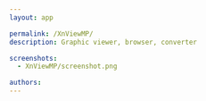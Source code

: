 ```yaml
---
layout: app

permalink: /XnViewMP/
description: Graphic viewer, browser, converter

screenshots:
  - XnViewMP/screenshot.png

authors:
---
```

